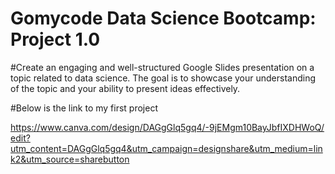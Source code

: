 # Gomycode Data Science Bootcamp: Project 1.0
#Create an engaging and well-structured Google Slides presentation on a topic related to data science. The goal is to showcase your understanding of the topic and your ability to present ideas effectively.

#Below is the link to my first project

https://www.canva.com/design/DAGgGlq5gq4/-9jEMgm10BayJbfIXDHWoQ/edit?utm_content=DAGgGlq5gq4&utm_campaign=designshare&utm_medium=link2&utm_source=sharebutton

